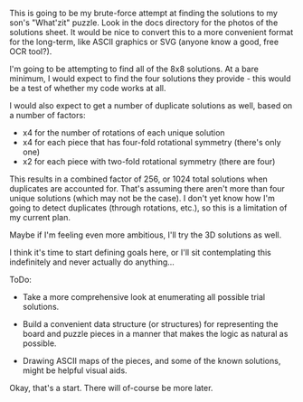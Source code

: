 This is going to be my brute-force attempt at finding the solutions to my son's
"What'zit" puzzle.  Look in the docs directory for the photos of the solutions
sheet.  It would be nice to convert this to a more convenient format for the
long-term, like ASCII graphics or SVG (anyone know a good, free OCR tool?).

I'm going to be attempting to find all of the 8x8 solutions.  At a bare
minimum, I would expect to find the four solutions they provide - this would be
a test of whether my code works at all.

I would also expect to get a number of duplicate solutions as well, based on a
number of factors:

 - x4 for the number of rotations of each unique solution
 - x4 for each piece that has four-fold rotational symmetry (there's only one)
 - x2 for each piece with two-fold rotational symmetry (there are four)

This results in a combined factor of 256, or 1024 total solutions when
duplicates are accounted for.  That's assuming there aren't more than four
unique solutions (which may not be the case).  I don't yet know how I'm going
to detect duplicates (through rotations, etc.), so this is a limitation of my
current plan.

Maybe if I'm feeling even more ambitious, I'll try the 3D solutions as well.

I think it's time to start defining goals here, or I'll sit
contemplating this indefinitely and never actually do anything...

ToDo:

 - Take a more comprehensive look at enumerating all possible trial
   solutions.

 - Build a convenient data structure (or structures) for representing
   the board and puzzle pieces in a manner that makes the logic as
   natural as possible.

 - Drawing ASCII maps of the pieces, and some of the known solutions,
   might be helpful visual aids.

Okay, that's a start.  There will of-course be more later.
